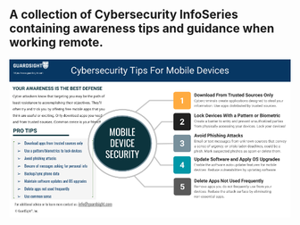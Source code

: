 ## A collection of Cybersecurity InfoSeries containing awareness tips and guidance when working remote.

![img](images/GuardSight-Working_From_Home-Mobile-Devices.png)
